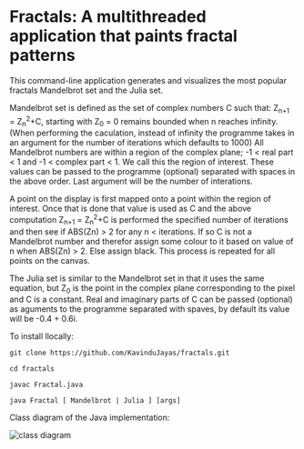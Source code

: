 # Fractals: A multithreaded application that paints fractal patterns

This command-line application generates and visualizes the most popular fractals Mandelbrot set and the Julia set. 

Mandelbrot set is defined as the set of complex numbers C such that: Z<sub>n+1</sub> = Z<sub>n</sub><sup>2</sup>+C, 
starting with Z<sub>0</sub> = 0 remains bounded when n reaches infinity.
(When performing the caculation, instead of infinity the programme takes in an argument for the number of iterations which defaults to 1000)
All Mandelbrot numbers are within a region of the complex plane; -1 < real part < 1 and -1 < complex part < 1. We call this the region of interest. 
These values can be passed to the programme (optional) separated with spaces in the above order. Last argument will be the number of interations.

A point on the display is first mapped onto a point within the region of interest. Once that is done that value is used as C and the above computation 
Z<sub>n+1</sub> = Z<sub>n</sub><sup>2</sup>+C is performed the specified number of iterations and then see if ABS(Zn) > 2 for any n < iterations. 
If so C is not a Mandelbrot number and therefor assign some colour to it based on value of n when ABS(Zn) > 2. Else assign black. 
This process is repeated for all points on the canvas.

The Julia set is similar to the Mandelbrot set in that it uses the same equation, but Z<sub>0</sub> is the point in the complex plane corresponding to the pixel 
and C is a constant. Real and imaginary parts of C can be passed (optional) as aguments to the programme separated with spaves, by default its value will be -0.4 + 0.6i.  

To install llocally:

  ```git clone https://github.com/KavinduJayas/fractals.git```
  
  ```cd fractals```
  
  ```javac Fractal.java```
  
  ```java Fractal [ Mandelbrot | Julia ] [args]```
  

Class diagram of the Java implementation:

![class diagram](https://github.com/KavinduJayas/fractals/blob/main/class%20diagram.png)
